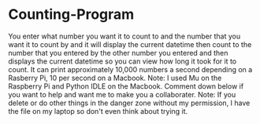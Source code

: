 # Counting-Program
You enter what number you want it to count to and the number that you want it to count by and it will display the current datetime then count to the number that you entered by the other number you entered and then displays the current datetime so you can view how long it took for it to count. It can print approximately 10,000 numbers a second depending on a Rasberry Pi, 10 per second on a Macbook.
Note: I used Mu on the Raspberry Pi and Python IDLE on the Macbook.
Comment down below if you want to help and want me to make you a collaborater.
Note: If you delete or do other things in the danger zone without my permission, I have the file on my laptop so don't even think about trying it.
